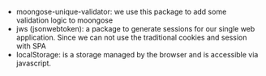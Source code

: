 - moongose-unique-validator: we use this package to add some validation logic to moongose
- jws (jsonwebtoken): a package to generate sessions for our single web application. Since we can not use the traditional cookies and session with SPA
- localStorage: is a storage managed by the browser and is accessible via javascript.
